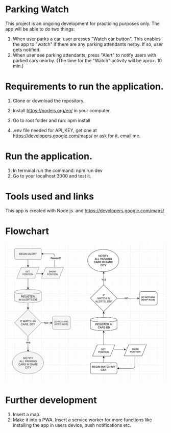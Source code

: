 # Parking Watch

This project is an ongoing development for practicing purposes only. 
The app will be able to do two things: 

1. When user parks a car, user presses "Watch car button". This enables the app to "watch" if there are any parking attendants nerby. If so, user gets notified. 
2. When user see parking attendants, press "Alert" to notify users with parked cars nearby. 
(The time for the "Watch" activity will be aprox. 10 min.)

# Requirements to run the application.

1. Clone or download the repository. 

2. Install https://nodejs.org/en/ in your computer. 

3. Go to root folder and run: npm install 

4. .env file needed for API_KEY, get one at https://developers.google.com/maps/ or ask for it, email me. 


# Run the application.

1. In terminal run the command: npm run dev
2. Go to your localhost:3000 and test it. 

# Tools used and links
 
This app is created with Node.js. and https://developers.google.com/maps/


# Flowchart

<img src="public/images/parking-watch-flowchart.png" alt="Flowchart for the application Parking watch" />

# Further development 
1. Insert a map.
2. Make it into a PWA. Insert a service worker for more functions like installing the app in users device, push notifications etc.
